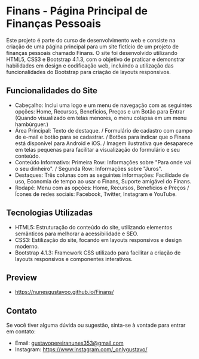 # Finans - Página Principal de Finanças Pessoais
Este projeto é parte do curso de desenvolvimento web e consiste na criação de uma página principal para um site fictício de um projeto de finanças pessoais chamado Finans. O site foi desenvolvido utilizando HTML5, CSS3 e Bootstrap 4.1.3, com o objetivo de praticar e demonstrar habilidades em design e codificação web, incluindo a utilização das funcionalidades do Bootstrap para criação de layouts responsivos.

## Funcionalidades do Site
- Cabeçalho: Inclui uma logo e um menu de navegação com as seguintes opções: Home, Recursos, Benefícios, Preços e um Botão para Entrar (Quando visualizado em telas menores, o menu colapsa em um menu hambúrguer.)
- Área Principal: Texto de destaque. / Formulário de cadastro com campo de e-mail e botão para se cadastrar. / Botões para indicar que o Finans está disponível para Android e iOS. / Imagem ilustrativa que desaparece em telas pequenas para facilitar a visualização do formulário e seu conteúdo.
- Conteúdo Informativo: Primeira Row: Informações sobre "Para onde vai o seu dinheiro". / Segunda Row: Informações sobre "Juros".
- Destaques: Três colunas com as seguintes informações: Facilidade de uso, Economia de tempo ao usar o Finans, Suporte amigável do Finans.
- Rodapé: Menu com as opções: Home, Recursos, Benefícios e Preços / Ícones de redes sociais: Facebook, Twitter, Instagram e YouTube.

## Tecnologias Utilizadas
- HTML5: Estruturação do conteúdo do site, utilizando elementos semânticos para melhorar a acessibilidade e SEO.
- CSS3: Estilização do site, focando em layouts responsivos e design moderno.
- Bootstrap 4.1.3: Framework CSS utilizado para facilitar a criação de layouts responsivos e componentes interativos.

## Preview
- https://nunesgustavoo.github.io/Finans/

## Contato
Se você tiver alguma dúvida ou sugestão, sinta-se à vontade para entrar em contato:

- Email: gustavopereiranunes353@gmail.com
- Instagram: https://www.instagram.com/_onlygustavo/
